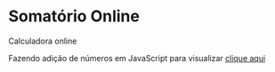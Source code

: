 # Somatório Online 
Calculadora online

Fazendo adição de números em JavaScript para visualizar <a href="https://marclipe.github.io/calc_/calculadora.html" target="_blank">clique aqui</a> 
